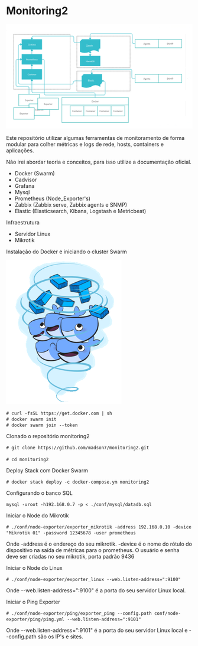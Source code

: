 # Monitoring2
 
![](img/schema.png)

Este repositório utilizar algumas ferramentas de monitoramento de forma modular para colher métricas e logs de rede, hosts, containers e aplicações.
 
Não irei abordar teoria e conceitos, para isso utilize a documentação oficial.

- Docker (Swarm)
- Cadvisor
- Grafana
- Mysql
- Prometheus (Node_Exporter's)
- Zabbix (Zabbix serve, Zabbix agents e SNMP)
- Elastic (Elasticsearch, Kibana, Logstash e Metricbeat)
 
Infraestrutura

- Servidor Linux
- Mikrotik

Instalação do Docker e iniciando o cluster Swarm

![](img/swarm.gif)

```
# curl -fsSL https://get.docker.com | sh
# docker swarm init
# docker swarm join --token
```
 
Clonado o repositório monitoring2
```
# git clone https://github.com/madson7/monitoring2.git
 
# cd monitoring2
```

Deploy Stack com Docker Swarm
```
# docker stack deploy -c docker-compose.ym monitoring2
```

Configurando o banco SQL
```
mysql -uroot -h192.168.0.7 -p < ./conf/mysql/datadb.sql
```
 
Iniciar o Node do Mikrotik
```
# ./conf/node-exporter/exporter_mikrotik -address 192.168.0.10 -device "Mikrotik 01" -password 12345678 -user prometheus
```
Onde -address é o endereço do seu mikrotik. -device é o nome do rótulo do dispositivo na saída de métricas para o prometheus. O usuário e senha deve ser criadas no seu mikrotik, porta padrão 9436
 
Iniciar o Node do Linux
```
# ./conf/node-exporter/exporter_linux --web.listen-address=":9100"
```
Onde --web.listen-address=":9100" é a porta do seu servidor Linux local.
 
Iniciar o Ping Exporter
```
# ./conf/node-exporter/ping/exporter_ping --config.path conf/node-exporter/ping/ping.yml --web.listen-address=":9101"
```
Onde --web.listen-address=":9101" é a porta do seu servidor Linux local e --config.path são os IP's e sites.
